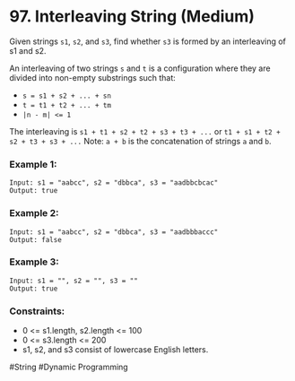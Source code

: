 # 97. Interleaving String (Medium)

Given strings `s1`, `s2`, and `s3`, find whether `s3` is formed by an interleaving of s1 and s2.

An interleaving of two strings `s` and `t` is a configuration where they are divided into non-empty substrings such that:

- `s = s1 + s2 + ... + sn`
- `t = t1 + t2 + ... + tm`
- `|n - m| <= 1`

The interleaving is `s1 + t1 + s2 + t2 + s3 + t3 + ...` or `t1 + s1 + t2 + s2 + t3 + s3 + ...`
Note: `a + b` is the concatenation of strings `a` and `b`.

### Example 1:

```
Input: s1 = "aabcc", s2 = "dbbca", s3 = "aadbbcbcac"
Output: true
```

### Example 2:

```
Input: s1 = "aabcc", s2 = "dbbca", s3 = "aadbbbaccc"
Output: false
```

### Example 3:

```
Input: s1 = "", s2 = "", s3 = ""
Output: true
```

### Constraints:

- 0 <= s1.length, s2.length <= 100
- 0 <= s3.length <= 200
- s1, s2, and s3 consist of lowercase English letters.

#String #Dynamic Programming
